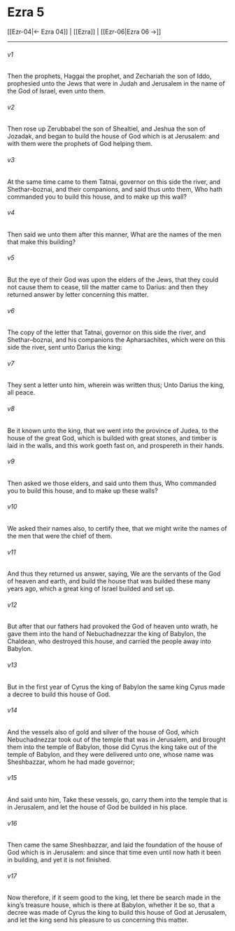 # Ezra 5

[[Ezr-04|← Ezra 04]] | [[Ezra]] | [[Ezr-06|Ezra 06 →]]
***

###### v1
Then the prophets, Haggai the prophet, and Zechariah the son of Iddo, prophesied unto the Jews that were in Judah and Jerusalem in the name of the God of Israel, even unto them.
###### v2
Then rose up Zerubbabel the son of Shealtiel, and Jeshua the son of Jozadak, and began to build the house of God which is at Jerusalem: and with them were the prophets of God helping them.
###### v3
At the same time came to them Tatnai, governor on this side the river, and Shethar–boznai, and their companions, and said thus unto them, Who hath commanded you to build this house, and to make up this wall?
###### v4
Then said we unto them after this manner, What are the names of the men that make this building?
###### v5
But the eye of their God was upon the elders of the Jews, that they could not cause them to cease, till the matter came to Darius: and then they returned answer by letter concerning this matter.
###### v6
The copy of the letter that Tatnai, governor on this side the river, and Shethar–boznai, and his companions the Apharsachites, which were on this side the river, sent unto Darius the king:
###### v7
They sent a letter unto him, wherein was written thus; Unto Darius the king, all peace.
###### v8
Be it known unto the king, that we went into the province of Judea, to the house of the great God, which is builded with great stones, and timber is laid in the walls, and this work goeth fast on, and prospereth in their hands.
###### v9
Then asked we those elders, and said unto them thus, Who commanded you to build this house, and to make up these walls?
###### v10
We asked their names also, to certify thee, that we might write the names of the men that were the chief of them.
###### v11
And thus they returned us answer, saying, We are the servants of the God of heaven and earth, and build the house that was builded these many years ago, which a great king of Israel builded and set up.
###### v12
But after that our fathers had provoked the God of heaven unto wrath, he gave them into the hand of Nebuchadnezzar the king of Babylon, the Chaldean, who destroyed this house, and carried the people away into Babylon.
###### v13
But in the first year of Cyrus the king of Babylon the same king Cyrus made a decree to build this house of God.
###### v14
And the vessels also of gold and silver of the house of God, which Nebuchadnezzar took out of the temple that was in Jerusalem, and brought them into the temple of Babylon, those did Cyrus the king take out of the temple of Babylon, and they were delivered unto one, whose name was Sheshbazzar, whom he had made governor;
###### v15
And said unto him, Take these vessels, go, carry them into the temple that is in Jerusalem, and let the house of God be builded in his place.
###### v16
Then came the same Sheshbazzar, and laid the foundation of the house of God which is in Jerusalem: and since that time even until now hath it been in building, and yet it is not finished.
###### v17
Now therefore, if it seem good to the king, let there be search made in the king’s treasure house, which is there at Babylon, whether it be so, that a decree was made of Cyrus the king to build this house of God at Jerusalem, and let the king send his pleasure to us concerning this matter. 
